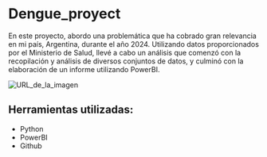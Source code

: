 # Dengue_proyect
En este proyecto, abordo una problemática que ha cobrado gran relevancia en mi país, Argentina, durante el año 2024. Utilizando datos proporcionados por el Ministerio de Salud, llevé a cabo un análisis que comenzó con la recopilación y análisis de diversos conjuntos de datos, y culminó con la elaboración de un informe utilizando PowerBI.

![URL_de_la_imagen](https://cloudfront-us-east-1.images.arcpublishing.com/infobae/7MD3PAPQIRCDTEDI5MFPGV3KQY.jpg)

## Herramientas utilizadas:
- Python
- PowerBI
- Github

